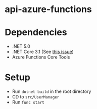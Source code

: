 ﻿# api-azure-functions

# Dependencies
* .NET 5.0
* .NET Core 3.1 (See [this issue](https://github.com/Azure/azure-functions-dotnet-worker/wiki/Known-issues#net-core-31-dependency))
* Azure Functions Core Tools

# Setup
* Run `dotnet build` in the root directory
* CD to `src/UserManager`
* Run `func start`
